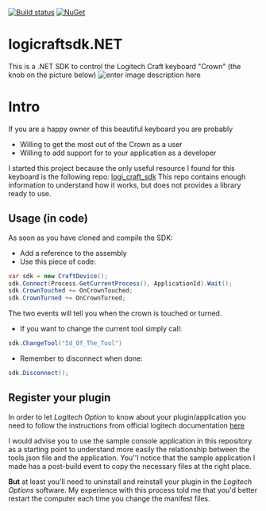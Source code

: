 [![Build status](https://ci.appveyor.com/api/projects/status/lqoobvh6aicevwvu/branch/master?svg=true)](https://ci.appveyor.com/project/ju2pom/logicraftsdk-net/branch/master)
[![NuGet](https://img.shields.io/nuget/v/LogiCraftSdk.Net.png?logo=Nuget&style=flat&colorB=blue&logoColor=white)](https://www.nuget.org/packages/LogiCraftSdk.Net/)
          

# logicraftsdk.NET
This is a .NET SDK to control the Logitech Craft keyboard "Crown" (the knob on the picture below)
![enter image description here](https://github.com/Logitech/logi_craft_sdk/blob/master/documentation/assets/craft.png)


# Intro
If you are a happy owner of this beautiful keyboard you are probably 
* Willing to get the most out of the Crown as a user
* Willing to add support for to your application as a developer

I started this project because the only useful resource I found for this keyboard is the following repo: [logi_craft_sdk](https://github.com/Logitech/logi_craft_sdk)
This repo contains  enough information to understand how it works, but does not provides a library ready to use.

## Usage (in code)
As soon as you have cloned and compile the SDK:
* Add a reference to the assembly
* Use this piece of code:
```csharp
var sdk = new CraftDevice();
sdk.Connect(Process.GetCurrentProcess(), ApplicationId).Wait();
sdk.CrownTouched += OnCrownTouched;
sdk.CrownTurned += OnCrownTurned;
```
The two events will tell you when the crown is touched or turned.
* If you want to change the current tool simply call:
```csharp
sdk.ChangeTool("Id_Of_The_Tool")
```
* Remember to disconnect when done:
```csharp
sdk.Disconnect();
``` 
## Register your plugin
In order to let _Logitech Option_ to know about your plugin/application you need to follow the instructions from official logitech documentation [here](https://github.com/Logitech/logi_craft_sdk/blob/master/samples/WinFormsCrownSample/README.md)

I would advise you to use the sample console application in this repository as a starting point to understand more easily the relationship between the tools.json file and the application.
You''l notice that the sample application I made has a post-build event to copy the necessary files at the right place.

**But** at least you'll need to uninstall and reinstall your plugin in the _Logitech Options_ software.  My experience with this process told me that you'd better restart the computer each time you change the manifest files.
